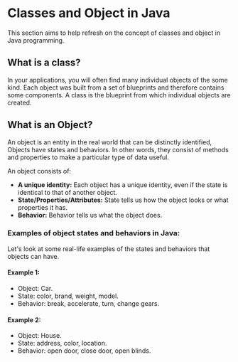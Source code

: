 # Classes and Object in Java

This section aims to help refresh on the concept of classes and object in Java programming.

## What is a class?

In your applications, you will often find many individual objects of the some kind. Each object was built from a set of blueprints and therefore contains some components.
A class is the blueprint from which individual objects are created.

## What is an Object?

An object is an entity in the real world that can be distinctly identified, Objects have states and behaviors.
In other words, they consist of methods and properties to make a particular type of data useful.

An object consists of:

-   **A unique identity:** Each object has a unique identity, even if the state is identical to that of another object.
-   **State/Properties/Attributes:** State tells us how the object looks or what properties it has.
-   **Behavior:** Behavior tells us what the object does.

### Examples of object states and behaviors in Java:

Let's look at some real-life examples of the states and behaviors that objects can have.

#### Example 1:

-   Object: Car.
-   State: color, brand, weight, model.
-   Behavior: break, accelerate, turn, change gears.

#### Example 2:

-   Object: House.
-   State: address, color, location.
-   Behavior: open door, close door, open blinds.
